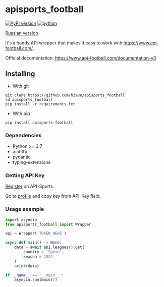 # apisports_football

[![PyPI version](https://img.shields.io/pypi/v/apisports-football)](https://pypi.org/project/apisports-football)
[![python](https://img.shields.io/pypi/pyversions/apisports-football)](https://pypi.org/project/apisports-football)

[Russian version](https://github.com/h3ave/apisports_football/blob/main/README.ru.md)

It's a handy API wrapper that makes it easy to work with <https://www.api-football.com/>.

Official documentation: <https://www.api-football.com/documentation-v3>

## Installing

* With git

```console
git clone https://github.com/h3ave/apisports_football
cd apisports_football
pip install -r requirements.txt
```

* With pip

```console
pip install apisports-football
```

### Dependencies

* Python >= 3.7
* aiohttp
* pydantic
* typing-extensions

### Getting API Key

[Register](https://dashboard.api-football.com/register) on API-Sports.

Go to [profile](https://dashboard.api-football.com/profile?access) and copy key from API-Key field.

### Usage example

```python
import asyncio
from apisports_football import Wrapper

api = Wrapper('TOKEN_HERE')

async def main() -> None:
    data = await api.leagues().get(
        country = 'Spain',
        season = 2024
    )
    print(data)

if __name__ == '__main__':
    asyncio.run(main())
```
